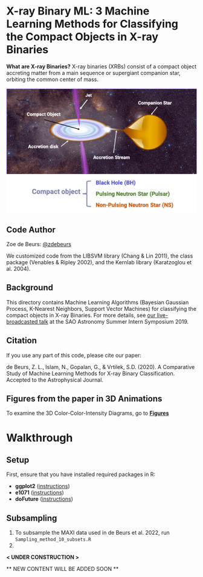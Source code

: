 # X-ray Binary ML: 3 Machine Learning Methods for Classifying the Compact Objects in X-ray Binaries

**What are X-ray Binaries?** X-ray  binaries  (XRBs)  consist  of  a  compact  object accreting  matter  from  a  main  sequence  or  supergiant companion  star,  orbiting  the  common  center  of  mass.

![GRS1739 Animation](pics/XRB_visualization.png)

## Code Author

Zoe de Beurs: [@zdebeurs](https://github.com/zdebeurs)

We customized code from the LIBSVM library (Chang & Lin 2011), the class package (Venables & Ripley 2002), and the Kernlab library (Karatzoglou et al. 2004).

## Background

This directory contains Machine Learning Algorithms (Bayesian Gaussian Process,
 K-Nearest Neighbors, Support Vector Machines) for classifying the compact objects
  in X-ray Binaries. For more details, see [our live-broadcasted talk](https://youtu.be/c6SgxjjYLPk) at the SAO Astronomy Summer Intern Symposium 2019. 
  
## Citation

If you use any part of this code, please cite our paper:

de Beurs, Z. L., Islam, N., Gopalan, G., & Vrtilek, S.D. (2020). A Comparative Study of Machine Learning Methods for X-ray Binary Classification. Accepted to the Astrophysical Journal. 

## Figures from the paper in 3D Animations

To examine the 3D Color-Color-Intensity Diagrams, go to **[Figures](https://github.com/zdebeurs/3ML_methods_for_XRB_classification/tree/master/Figures)**

# Walkthrough

## Setup

First, ensure that you have installed required packages in R:

* **ggplot2** ([instructions](https://ggplot2.tidyverse.org/))
* **e1071** ([instructions](https://cran.r-project.org/web/packages/e1071/index.html/))
* **doFuture** ([instructions](https://cran.r-project.org/web/packages/doFuture/index.html/))

## Subsampling

1. To subsample the MAXI data used in de Beurs et al. 2022, run `Sampling_method_10_subsets.R`
2. 
**< UNDER CONSTRUCTION >**

** NEW CONTENT WILL BE ADDED SOON **
